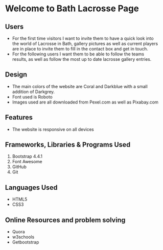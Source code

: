 # Welcome to Bath Lacrosse Page

## Users
* For the first time visitors I want to invite them to have a quick look into the world of Lacrosse in Bath, gallery pictures as well as current players are in place  to invite them to fill in the contact box and get in touch.
* For the following users I want them to be able to follow the teams results, as well as follow the most up to date lacrosse gallery entries.

## Design
* The main colors of the website are Coral and Darkblue with a small addition of Darkgrey.
* Font used is Roboto
* Images used are all downloaded from Pexel.com as well as Pixabay.com

## Features
* The website is responsive on all devices

## Frameworks, Libraries & Programs Used
1. Bootstrap 4.4.1
2. Font Awesome
3. GitHub
4. Git

## Languages Used
* HTML5
* CSS3

## Online Resources and problem solving
* Quora
* w3schools
* Getbootstrap



